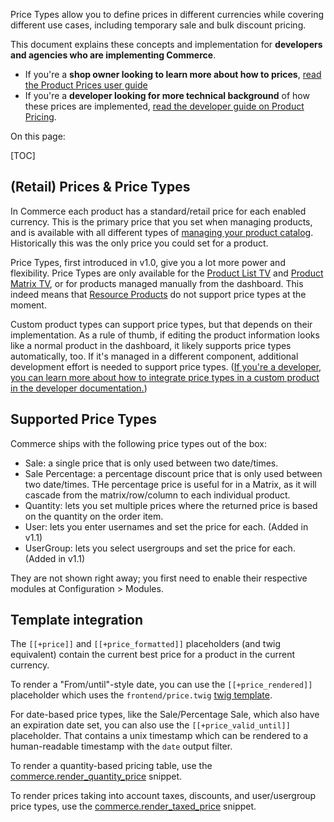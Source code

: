 Price Types allow you to define prices in different currencies while covering different use cases, including temporary sale and bulk discount pricing.

This document explains these concepts and implementation for **developers and agencies who are implementing Commerce**.

- If you're a **shop owner looking to learn more about how to prices**, [read the Product Prices user guide](../User_Guide/Product_Pricing)
- If you're a **developer looking for more technical background** of how these prices are implemented, [read the developer guide on Product Pricing](../Developer/Products/Pricing).

On this page:

[TOC]

## (Retail) Prices & Price Types

In Commerce each product has a standard/retail price for each enabled currency. This is the primary price that you set when managing products, and is available with all different types of [managing your product catalog](../Product_Catalog). Historically this was the only price you could set for a product.

Price Types, first introduced in v1.0, give you a lot more power and flexibility. Price Types are only available for the [Product List TV](../Product_Catalog/Products_TV) and [Product Matrix TV](../Product_Catalog/Product_Matrix), or for products managed manually from the dashboard. This indeed means that [Resource Products](../Product_Catalog/Resource) do not support price types at the moment. 

Custom product types can support price types, but that depends on their implementation. As a rule of thumb, if editing the product information looks like a normal product in the dashboard, it likely supports price types automatically, too. If it's managed in a different component, additional development effort is needed to support price types. ([If you're a developer, you can learn more about how to integrate price types in a custom product in the developer documentation.](../Developer/Products/Pricing))

## Supported Price Types

Commerce ships with the following price types out of the box:

- Sale: a single price that is only used between two date/times. 
- Sale Percentage: a percentage discount price that is only used between two date/times. THe percentage price is useful for in a Matrix, as it will cascade from the matrix/row/column to each individual product.
- Quantity: lets you set multiple prices where the returned price is based on the quantity on the order item.
- User: lets you enter usernames and set the price for each. (Added in v1.1)
- UserGroup: lets you select usergroups and set the price for each. (Added in v1.1)

They are not shown right away; you first need to enable their respective modules at Configuration > Modules. 

## Template integration

The `[[+price]]` and `[[+price_formatted]]` placeholders (and twig equivalent) contain the current best price for a product in the current currency.

To render a "From/until"-style date, you can use the `[[+price_rendered]]` placeholder which uses the `frontend/price.twig` [twig template](../Front-end_Theming). 

For date-based price types, like the Sale/Percentage Sale, which also have an expiration date set, you can also use the `[[+price_valid_until]]` placeholder. That contains a unix timestamp which can be rendered to a human-readable timestamp with the `date` output filter.

To render a quantity-based pricing table, use the [commerce.render_quantity_price](../Snippets/render_quantity_price) snippet.

To render prices taking into account taxes, discounts, and user/usergroup price types, use the [commerce.render_taxed_price](../Snippets/render_quantity_price) snippet. 
